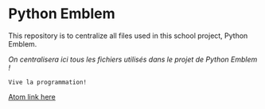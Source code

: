 # Python Emblem
This repository is to centralize all files used in this school project, Python Emblem.

<i>On centralisera ici tous les fichiers utilisés dans le projet de Python Emblem !</i>

<code>Vive la programmation!</code>

[Atom link here](atom://teletype/portal/10b22648-6745-4585-9499-2aaa2981a13b)
